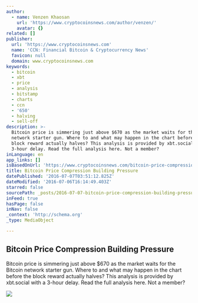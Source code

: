 ```yaml
---
author:
  - name: Venzen Khaosan
    url: 'https://www.cryptocoinsnews.com/author/venzen/'
    avatar: {}
related: []
publisher:
  url: 'https://www.cryptocoinsnews.com'
  name: 'CCN: Financial Bitcoin & Cryptocurrency News'
  favicon: null
  domain: www.cryptocoinsnews.com
keywords:
  - bitcoin
  - xbt
  - price
  - analysis
  - bitstamp
  - charts
  - ccn
  - '650'
  - halving
  - sell-off
description: >-
  Bitcoin price is simmering just above $670 as the market waits for the Bitcoin
  network starter gun. Where to and what may happen in the chart before the
  block reward actually halves? This analysis is provided by xbt.social with a
  3-hour delay. Read the full analysis here. Not a member?
inLanguage: en
app_links: []
isBasedOnUrl: 'https://www.cryptocoinsnews.com/bitcoin-price-compression-building-pressure/'
title: Bitcoin Price Compression Building Pressure
datePublished: '2016-07-07T03:51:12.825Z'
dateModified: '2016-07-06T16:14:49.403Z'
starred: false
sourcePath: _posts/2016-07-07-bitcoin-price-compression-building-pressure.md
inFeed: true
hasPage: false
inNav: false
_context: 'http://schema.org'
_type: MediaObject

---
```

<article style=""><h1>Bitcoin Price Compression Building Pressure</h1><p>Bitcoin price is simmering just above $670 as the market waits for the Bitcoin network starter gun. Where to and what may happen in the chart before the block reward actually halves? This analysis is provided by xbt.social with a 3-hour delay. Read the full analysis here. Not a member?</p><img src="https://www.cryptocoinsnews.com/wp-content/uploads/2016/07/Selection_20160706_003.png" /></article>